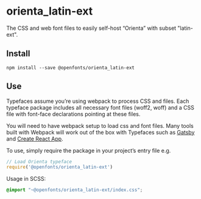 
# orienta_latin-ext

The CSS and web font files to easily self-host “Orienta” with subset "latin-ext".

## Install

`npm install --save @openfonts/orienta_latin-ext`

## Use

Typefaces assume you’re using webpack to process CSS and files. Each typeface
package includes all necessary font files (woff2, woff) and a CSS file with
font-face declarations pointing at these files.

You will need to have webpack setup to load css and font files. Many tools built
with Webpack will work out of the box with Typefaces such as [Gatsby](https://github.com/gatsbyjs/gatsby)
and [Create React App](https://github.com/facebookincubator/create-react-app).

To use, simply require the package in your project’s entry file e.g.

```javascript
// Load Orienta typeface
require('@openfonts/orienta_latin-ext')
```

Usage in SCSS:
```scss
@import "~@openfonts/orienta_latin-ext/index.css";
```
